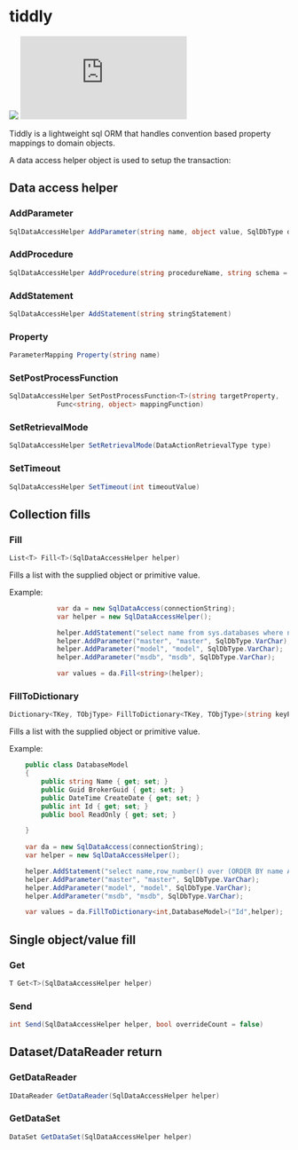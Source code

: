 # tiddly

[<img
src="https://joskraps.visualstudio.com/_apis/public/build/definitions/e59eb71d-cb8a-4975-a09a-982754e10894/3/badge"/>](https://joskraps.visualstudio.com/Tiddly/_build/index?definitionId=2)
[![NuGet Badge](https://buildstats.info/nuget/tiddly.sql)](https://www.nuget.org/packages/tiddly.sql/)

Tiddly is a lightweight sql ORM that handles convention based property mappings to domain objects.


A data access helper object is used to setup the transaction:

## Data access helper

### AddParameter

```csharp
SqlDataAccessHelper AddParameter(string name, object value, SqlDbType dataType, bool scrubValue = false)
```

### AddProcedure
```csharp
SqlDataAccessHelper AddProcedure(string procedureName, string schema = "dbo")
```

### AddStatement
```csharp
SqlDataAccessHelper AddStatement(string stringStatement)
```

### Property
```csharp
ParameterMapping Property(string name)
```

### SetPostProcessFunction
```csharp
SqlDataAccessHelper SetPostProcessFunction<T>(string targetProperty,
            Func<string, object> mappingFunction)
```

### SetRetrievalMode
```csharp
SqlDataAccessHelper SetRetrievalMode(DataActionRetrievalType type)
```

### SetTimeout
```csharp
SqlDataAccessHelper SetTimeout(int timeoutValue)
```

## Collection fills

### Fill
```csharp
List<T> Fill<T>(SqlDataAccessHelper helper)
```

Fills a list with the supplied object or primitive value.

Example:

```csharp
            var da = new SqlDataAccess(connectionString);
            var helper = new SqlDataAccessHelper();

            helper.AddStatement("select name from sys.databases where name in (@master,@model,@msdb) order by 1 asc");
            helper.AddParameter("master", "master", SqlDbType.VarChar);
            helper.AddParameter("model", "model", SqlDbType.VarChar);
            helper.AddParameter("msdb", "msdb", SqlDbType.VarChar);

            var values = da.Fill<string>(helper);
```

### FillToDictionary
```csharp
Dictionary<TKey, TObjType> FillToDictionary<TKey, TObjType>(string keyPropertyName, SqlDataAccessHelper helper, bool overwriteOnDupe = false)
```

Fills a list with the supplied object or primitive value.

Example:

```csharp
    public class DatabaseModel
    {
        public string Name { get; set; }
        public Guid BrokerGuid { get; set; }
        public DateTime CreateDate { get; set; }
        public int Id { get; set; }
        public bool ReadOnly { get; set; }

    }
    
    var da = new SqlDataAccess(connectionString);
    var helper = new SqlDataAccessHelper();

    helper.AddStatement("select name,row_number() over (ORDER BY name ASC)[Id],is_read_only [ReadOnly],service_broker_guid [BrokerGuid],create_date [CreateDate] from sys.databases where name in (@master,@model,@msdb) order by 1 asc");
    helper.AddParameter("master", "master", SqlDbType.VarChar);
    helper.AddParameter("model", "model", SqlDbType.VarChar);
    helper.AddParameter("msdb", "msdb", SqlDbType.VarChar);

    var values = da.FillToDictionary<int,DatabaseModel>("Id",helper);
```

## Single object/value fill

### Get
```csharp
T Get<T>(SqlDataAccessHelper helper)
```

### Send
```csharp
int Send(SqlDataAccessHelper helper, bool overrideCount = false)
```

## Dataset/DataReader return

### GetDataReader
```csharp
IDataReader GetDataReader(SqlDataAccessHelper helper)
```

### GetDataSet
```csharp
DataSet GetDataSet(SqlDataAccessHelper helper)
```

